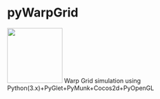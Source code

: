 # pyWarpGrid
<img src="http://cdn.onlinewebfonts.com/svg/img_448883.png" height="128">
Warp Grid simulation using Python(3.x)+PyGlet+PyMunk+Cocos2d+PyOpenGL
